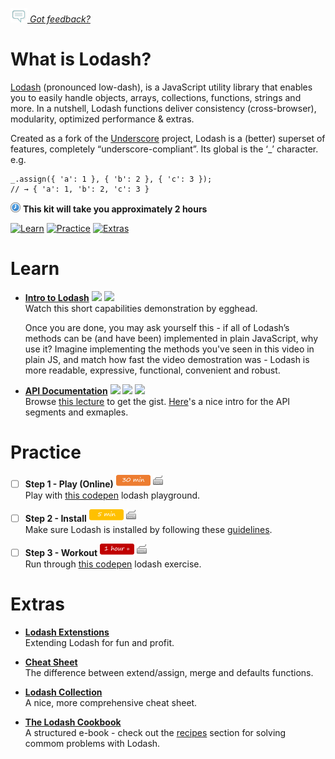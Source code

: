 *[![Feedback](/assets/feedback.gif) Got feedback?](mailto:leeb@wix.com)*

# What is Lodash?

[Lodash](https://lodash.com/) (pronounced low-dash), is a JavaScript utility library that enables you to 
easily handle objects, arrays, collections, functions, strings and more. 
In a nutshell, Lodash functions deliver consistency (cross-browser), modularity, optimized performance & extras. 

Created as a fork of the [Underscore](http://underscorejs.org/) project, Lodash is a (better) superset of features, completely “underscore-compliant”.
Its global is the ‘_’ character. e.g. 
```
_.assign({ 'a': 1 }, { 'b': 2 }, { 'c': 3 });
// → { 'a': 1, 'b': 2, 'c': 3 }
```

![](/assets/clock-16.png) **This kit will take you approximately 2 hours**

<a href="#learn"><img src="https://github.com/wix/fed-training-kit/blob/master/assets/btn-learn.png" alt="Learn" height="48" width="140"></img></a>
<a href="#practice"><img src="https://github.com/wix/server-training-kit/blob/master/assets/btn-practice.png" alt="Practice" height="48" width="140"></img></a>
<a href="#extras"><img src="https://github.com/wix/server-training-kit/blob/master/assets/btn-extras.png" alt="Extras" height="48" width="140"></img></a>


# Learn


- **[Intro to Lodash](https://egghead.io/lessons/core-javascript-introduction-to-lodash)** <a href="#"><img src="https://github.com/wix/fed-training-kit/blob/master/assets/time-5m.png"></img></a> <a href="#"><img src="https://github.com/wix/fed-training-kit/blob/master/assets/tag-video.png"></img></a>   
  Watch this short capabilities demonstration by egghead.
  
  Once you are done, you may ask yourself this - if all of Lodash’s methods can be (and have been) implemented in plain JavaScript, why use it?
  Imagine implementing the methods you've seen in this video in plain JS, and match how fast the video demostration was - Lodash is more readable, expressive, functional, convenient and robust. 


- **[API Documentation](https://lodash.com/docs)** <a href="#"><img src="https://github.com/wix/fed-training-kit/blob/master/assets/time-30m.png"></img></a> <a href="#"><img src="https://github.com/wix/fed-training-kit/blob/master/assets/tag-read.png"></img></a> <a href="#"><img src="https://github.com/wix/fed-training-kit/blob/master/assets/tag-video.png"></img></a>   
  Browse [this lecture](https://github.com/wix/fed-training-kit/blob/master/Content/Lodash/Lodash%20draft%201.pptx) to get the gist.
  [Here](https://www.youtube.com/watch?v=kdfikit351Y#t=1m)'s a nice intro for the API segments and exmaples.


# Practice


- [ ] **Step 1 - Play (Online)** <a href="#"><img src="/assets/time-30m.png"></img></a> <a href="#"><img src="/assets/tag-handson.png"></img></a>     
  Play with [this codepen](http://codepen.io/andreic/pen/xpLBz) lodash playground.


- [ ] **Step 2 - Install** <a href="#"><img src="/assets/time-5m.png"></img></a> <a href="#"><img src="/assets/tag-handson.png"></img></a>     
  Make sure Lodash is installed by following these [guidelines](https://lodash.com/#installation).

  
- [ ] **Step 3 - Workout** <a href="#"><img src="/assets/time-1h.png"></img></a> <a href="#"><img src="/assets/tag-handson.png"></img></a>     
  Run through [this codepen](http://codepen.io/katyjustiss/pen/RPrYYO) lodash exercise.
  

# Extras


- **[Lodash Extenstions](http://eng.rightscale.com/2015/01/22/lodash-extensions.html)**   
  Extending Lodash for fun and profit.


- **[Cheat Sheet](http://delapouite.com/ramblings/lodash-difference-between-extend-assign-merge-defaults.html)**   
  The difference between extend/assign, merge and defaults functions.


- **[Lodash Collection](http://ricostacruz.com/cheatsheets/lodash.html)**   
  A nice, more comprehensive cheat sheet.


- **[The Lodash Cookbook](https://leanpub.com/lodashcookbook/read)**   
  A structured e-book - check out the [recipes](https://leanpub.com/lodashcookbook/read#leanpub-auto-recipes) section for solving commom problems with Lodash.

